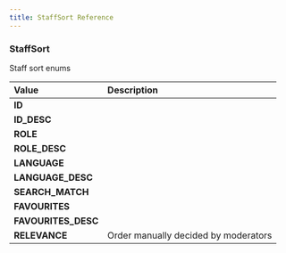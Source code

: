```yaml
---
title: StaffSort Reference
---
```


### StaffSort
Staff sort enums
<table>
<thead>
<th align="left">Value</th>
<th align="left">Description</th>
</thead>
<tbody>
<tr>
<td valign="top"><strong>ID</strong></td>
<td></td>
</tr>
<tr>
<td valign="top"><strong>ID_DESC</strong></td>
<td></td>
</tr>
<tr>
<td valign="top"><strong>ROLE</strong></td>
<td></td>
</tr>
<tr>
<td valign="top"><strong>ROLE_DESC</strong></td>
<td></td>
</tr>
<tr>
<td valign="top"><strong>LANGUAGE</strong></td>
<td></td>
</tr>
<tr>
<td valign="top"><strong>LANGUAGE_DESC</strong></td>
<td></td>
</tr>
<tr>
<td valign="top"><strong>SEARCH_MATCH</strong></td>
<td></td>
</tr>
<tr>
<td valign="top"><strong>FAVOURITES</strong></td>
<td></td>
</tr>
<tr>
<td valign="top"><strong>FAVOURITES_DESC</strong></td>
<td></td>
</tr>
<tr>
<td valign="top"><strong>RELEVANCE</strong></td>
<td>
Order manually decided by moderators
</td>
</tr>
</tbody>
</table>